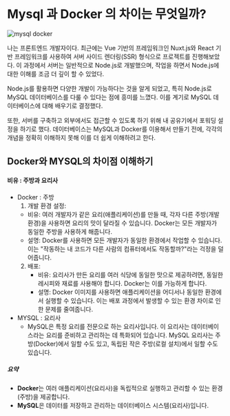 # Mysql 과 Docker 의 차이는 무엇일까?

![mysql docker](https://github.com/user-attachments/assets/06e806fe-2952-4dd3-a2f1-5560470e8bc2)



나는 프론트엔드 개발자이다. 최근에는 Vue 기반의 프레임워크인 Nuxt.js와 React 기반 프레임워크를 사용하여 서버 사이드 렌더링(SSR) 형식으로 프로젝트를 진행해보았다. 이 과정에서 서버는 일반적으로 Node.js로 개발했으며, 작업을 하면서 Node.js에 대한 이해를 조금 더 깊이 할 수 있었다.

Node.js를 활용하면 다양한 개발이 가능하다는 것을 알게 되었고, 특히 Node.js로 MySQL 데이터베이스를 다룰 수 있다는 점에 흥미를 느꼈다. 이를 계기로 MySQL 데이터베이스에 대해 배우기로 결정했다.

또한, 서버를 구축하고 외부에서도 접근할 수 있도록 하기 위해 내 공유기에서 포워딩 설정을 하기로 했다. 데이터베이스는 MySQL과 Docker를 이용해서 만들기 전에, 각각의 개념을 정확히 이해하지 못해 이를 더 쉽게 이해하려고 한다.

## Docker와 MYSQL의 차이점 이해하기


#### 비유 : 주방과 요리사
- Docker : 주방
  1. 개발 환경 설정:
   - 비유: 여러 개발자가 같은 요리(애플리케이션)를 만들 때, 각자 다른 주방(개발 환경)을 사용하면 요리의 맛이 달라질 수 있습니다. Docker는 모든 개발자가 동일한 주방을 사용하게 해줍니다.
   - 설명: Docker를 사용하면 모든 개발자가 동일한 환경에서 작업할 수 있습니다. 이는 "작동하는 내 코드가 다른 사람의 컴퓨터에서도 작동할까?"라는 걱정을 덜어줍니다.
   2. 배포:
      - 비유: 요리사가 만든 요리를 여러 식당에 동일한 맛으로 제공하려면, 동일한 레시피와 재료를 사용해야 합니다. Docker는 이를 가능하게 합니다.
      - 설명: Docker 이미지를 사용하면 애플리케이션을 어디서나 동일한 환경에서 실행할 수 있습니다. 이는 배포 과정에서 발생할 수 있는 환경 차이로 인한 문제를 줄여줍니다.
- MYSQL : 요리사
  - MySQL은 특정 요리를 전문으로 하는 요리사입니다. 이 요리사는 데이터베이스라는 요리를 준비하고 관리하는 데 특화되어 있습니다. MySQL 요리사는 주방(Docker)에서 일할 수도 있고, 독립된 작은 주방(로컬 설치)에서 일할 수도 있습니다.

##### 요약
- **Docker**는 여러 애플리케이션(요리사)을 독립적으로 실행하고 관리할 수 있는 환경(주방)을 제공합니다.
- **MySQL**은 데이터를 저장하고 관리하는 데이터베이스 시스템(요리사)입니다.

<!-- ###### ✏️ 질문내역 -->

<!-- 1. 첫 번째 항목
2. 두 번째 항목
   1. 두 번째 항목의 하위 항목
3. 세 번째 항목 -->
